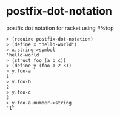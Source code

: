 # postfix-dot-notation
postfix dot notation for racket using #%top

```racket
> (require postfix-dot-notation)
> (define x "hello-world")
> x.string->symbol
'hello-world
> (struct foo (a b c))
> (define y (foo 1 2 3))
> y.foo-a
1
> y.foo-b
2
> y.foo-c
3
> y.foo-a.number->string
"1"
```
